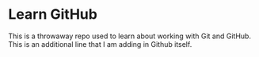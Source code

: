 # Learn GitHub

This is a throwaway repo used to learn about working with Git and GitHub.
This is an additional line that I am adding in Github itself. 
